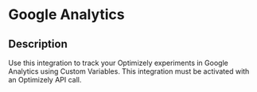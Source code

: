 # Google Analytics

## Description

Use this integration to track your Optimizely experiments in Google Analytics using Custom Variables. This integration must be activated with an Optimizely API call. 

